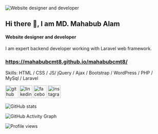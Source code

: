 ![Website designer and developer](https://media.licdn.com/dms/image/D5616AQE_ykdo31SEBg/profile-displaybackgroundimage-shrink_350_1400/0/1669443694987?e=1684368000&v=beta&t=zTtC01g0ozwwJASpFCscueAKQznSl7CFdS7nPh1Maw4)

## Hi there 👋, I am MD. Mahabub Alam
#### Website designer and developer

I am expert backend developer working with Laravel web framework.

### https://mahabubcmt8.github.io/mahabubcmt8/

Skills: HTML / CSS / JS/ jQuery / Ajax / Bootstrap / WordPress / PHP / MySql / Laravel



[<img src='https://cdn.jsdelivr.net/npm/simple-icons@3.0.1/icons/github.svg' alt='github' height='40'>](https://github.com/mahabubcmt8)  [<img src='https://cdn.jsdelivr.net/npm/simple-icons@3.0.1/icons/linkedin.svg' alt='linkedin' height='40'>](https://www.linkedin.com/in/mahabubcmt8/)  [<img src='https://cdn.jsdelivr.net/npm/simple-icons@3.0.1/icons/facebook.svg' alt='facebook' height='40'>](https://www.facebook.com/mahabubcmt8)  [<img src='https://cdn.jsdelivr.net/npm/simple-icons@3.0.1/icons/instagram.svg' alt='instagram' height='40'>](https://www.instagram.com/mahabubcmt8/)  

![GitHub stats](https://github-readme-stats.vercel.app/api?username=mahabubcmt8&show_icons=true)  

![GitHub Activity Graph](https://activity-graph.herokuapp.com/graph?username=mahabubcmt8)  

![Profile views](https://gpvc.arturio.dev/mahabubcmt8)  

